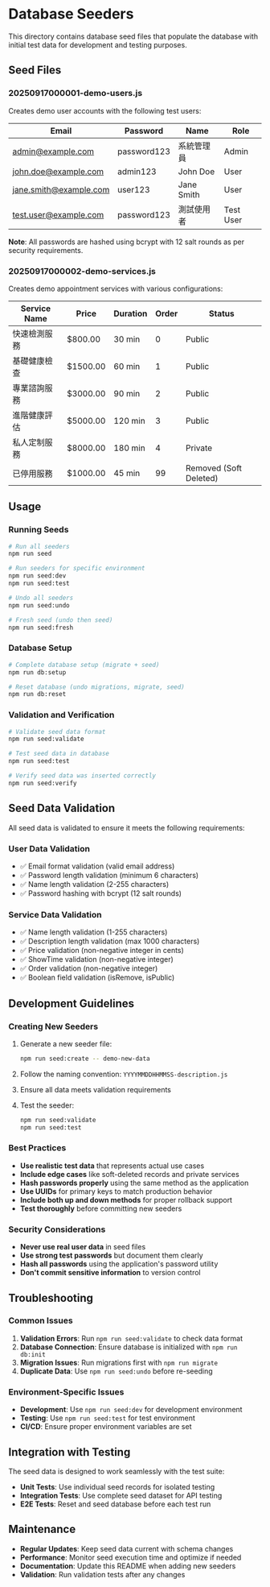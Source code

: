 # Database Seeders

This directory contains database seed files that populate the database with initial test data for development and testing purposes.

## Seed Files

### 20250917000001-demo-users.js
Creates demo user accounts with the following test users:

| Email                  | Password    | Name       | Role      |
| ---------------------- | ----------- | ---------- | --------- |
| admin@example.com      | password123 | 系統管理員 | Admin     |
| john.doe@example.com   | admin123    | John Doe   | User      |
| jane.smith@example.com | user123     | Jane Smith | User      |
| test.user@example.com  | password123 | 測試使用者 | Test User |

**Note**: All passwords are hashed using bcrypt with 12 salt rounds as per security requirements.

### 20250917000002-demo-services.js
Creates demo appointment services with various configurations:

| Service Name | Price    | Duration | Order | Status                 |
| ------------ | -------- | -------- | ----- | ---------------------- |
| 快速檢測服務 | $800.00  | 30 min   | 0     | Public                 |
| 基礎健康檢查 | $1500.00 | 60 min   | 1     | Public                 |
| 專業諮詢服務 | $3000.00 | 90 min   | 2     | Public                 |
| 進階健康評估 | $5000.00 | 120 min  | 3     | Public                 |
| 私人定制服務 | $8000.00 | 180 min  | 4     | Private                |
| 已停用服務   | $1000.00 | 45 min   | 99    | Removed (Soft Deleted) |

## Usage

### Running Seeds

```bash
# Run all seeders
npm run seed

# Run seeders for specific environment
npm run seed:dev
npm run seed:test

# Undo all seeders
npm run seed:undo

# Fresh seed (undo then seed)
npm run seed:fresh
```

### Database Setup

```bash
# Complete database setup (migrate + seed)
npm run db:setup

# Reset database (undo migrations, migrate, seed)
npm run db:reset
```

### Validation and Verification

```bash
# Validate seed data format
npm run seed:validate

# Test seed data in database
npm run seed:test

# Verify seed data was inserted correctly
npm run seed:verify
```

## Seed Data Validation

All seed data is validated to ensure it meets the following requirements:

### User Data Validation
- ✅ Email format validation (valid email address)
- ✅ Password length validation (minimum 6 characters)
- ✅ Name length validation (2-255 characters)
- ✅ Password hashing with bcrypt (12 salt rounds)

### Service Data Validation
- ✅ Name length validation (1-255 characters)
- ✅ Description length validation (max 1000 characters)
- ✅ Price validation (non-negative integer in cents)
- ✅ ShowTime validation (non-negative integer)
- ✅ Order validation (non-negative integer)
- ✅ Boolean field validation (isRemove, isPublic)

## Development Guidelines

### Creating New Seeders

1. Generate a new seeder file:
   ```bash
   npm run seed:create -- demo-new-data
   ```

2. Follow the naming convention: `YYYYMMDDHHMMSS-description.js`

3. Ensure all data meets validation requirements

4. Test the seeder:
   ```bash
   npm run seed:validate
   npm run seed:test
   ```

### Best Practices

- **Use realistic test data** that represents actual use cases
- **Include edge cases** like soft-deleted records and private services
- **Hash passwords properly** using the same method as the application
- **Use UUIDs** for primary keys to match production behavior
- **Include both up and down methods** for proper rollback support
- **Test thoroughly** before committing new seeders

### Security Considerations

- **Never use real user data** in seed files
- **Use strong test passwords** but document them clearly
- **Hash all passwords** using the application's password utility
- **Don't commit sensitive information** to version control

## Troubleshooting

### Common Issues

1. **Validation Errors**: Run `npm run seed:validate` to check data format
2. **Database Connection**: Ensure database is initialized with `npm run db:init`
3. **Migration Issues**: Run migrations first with `npm run migrate`
4. **Duplicate Data**: Use `npm run seed:undo` before re-seeding

### Environment-Specific Issues

- **Development**: Use `npm run seed:dev` for development environment
- **Testing**: Use `npm run seed:test` for test environment
- **CI/CD**: Ensure proper environment variables are set

## Integration with Testing

The seed data is designed to work seamlessly with the test suite:

- **Unit Tests**: Use individual seed records for isolated testing
- **Integration Tests**: Use complete seed dataset for API testing
- **E2E Tests**: Reset and seed database before each test run

## Maintenance

- **Regular Updates**: Keep seed data current with schema changes
- **Performance**: Monitor seed execution time and optimize if needed
- **Documentation**: Update this README when adding new seeders
- **Validation**: Run validation tests after any changes
